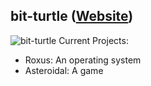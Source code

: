 ## bit-turtle ([Website](https://bit-turtle.github.io/))
![bit-turtle](https://github-readme-stats.vercel.app/api/top-langs?username=bit-turtle&show_icons=true&theme=tokyonight&layout=compact)
Current Projects:
- Roxus: An operating system
- Asteroidal: A game
